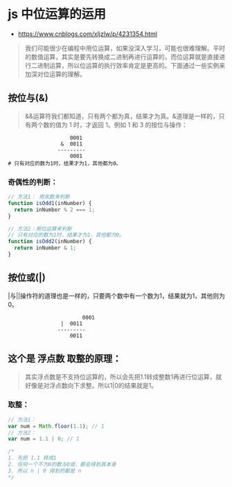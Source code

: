 # js 中位运算的运用

- https://www.cnblogs.com/xljzlw/p/4231354.html

> 我们可能很少在编程中用位运算，如果没深入学习，可能也很难理解。平时的数值运算，其实是要先转换成二进制再进行运算的，而位运算就是直接进行二进制运算，所以位运算的执行效率肯定是更高的。下面通过一些实例来加深对位运算的理解。

## 按位与(&)

> &&运算符我们都知道，只有两个都为真，结果才为真。&道理是一样的，只有两个数的值为 1 时，才返回 1。例如 1 和 3 的按位与操作：

```
                    0001
                 &  0011
                ---------
                    0001
# 只有对应的数为1时，结果才为1，其他都为0。
```

### 奇偶性的判断：

```js
// 方法1： 用余数来判断
function isOdd1(inNumber) {
  return inNumber % 2 === 1;
}

// 方法2：用位运算来判断
// 只有对应的数为1时，结果才为1，其他都为0。
function isOdd2(inNumber) {
  return inNumber & 1;
}
```


## 按位或(|)
|与||操作符的道理也是一样的，只要两个数中有一个数为1，结果就为1，其他则为0。
~~~
                        0001
                 |  0011
                ---------
                    0011
~~~        
## 这个是 浮点数 取整的原理：
> 其实浮点数是不支持位运算的，所以会先把1.1转成整数1再进行位运算，就好像是对浮点数向下求整。所以1|0的结果就是1。


### 取整：
```js
// 方法1：
var num = Math.floor(1.1); // 1
// 方法2：
var num = 1.1 | 0; // 1

/*
1. 先把 1.1 转成1
2. 任何一个不为0的数与0或，都会得到其本身
3. 所以 n | 0 得到的都是 n
*/
```
